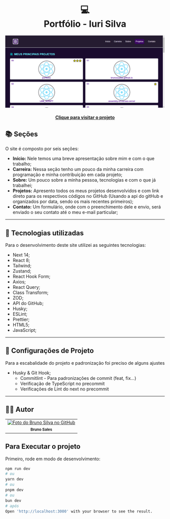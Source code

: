 <h1 align="center">
  💻<br>Portfólio - Iuri Silva
</h1>

![Resultado final do projeto](https://github.com/brunossales/portfolio/blob/main/public/imagePrint.png)

<h4 align="center"><a href="https://portfolio-brunossales.vercel.app/">Clique para visitar o projeto</a></h4>

## 📚 Seções

O site é composto por seis seções:

-   **Início:** Nele temos uma breve apresentação sobre mim e com o que trabalho;
-   **Carreira:** Nessa seção tenho um pouco da minha carreira com programação e minha contribuição em cada projeto;
-   **Sobre:** Um pouco sobre a minha pessoa, tecnologias e com o que já trabalhei;
-   **Projetos:** Apresento todos os meus projetos desenvolvidos e com link direto para os respectivos códigos no GitHub (Usando a api do gitHub e organizados por data, sendo os mais recentes primeiros);
-   **Contato:** Um formulário, onde com o preenchimento dele e envio, será enviado o seu contato até o meu e-mail particular;

---

## 💼 Tecnologias utilizadas

Para o desenvolvimento deste site utilizei as seguintes tecnologias:

-   Next 14;
-   React 8;
-   Tailwind;
-   Zustand;
-   React Hook Form;
-   Axios;
-   React Query;
-   Class Transform;
-   ZOD;
-   API do GitHub;
-   Husky;
-   ESLint;
-   Prettier;
-   HTML5;
-   JavaScript;

---

## 📖 Configurações de Projeto

Para a escabalidade do projeto e padronização foi preciso de alguns ajustes

-   Husky & Git Hook;
    -   Commitlint - Para padronizações de commit (feat, fix...)
    -   Verificação de TypeScript no precommit
    -   Verificações de Lint do next no precommit

---

<h2>👨‍💻 Autor</h2>

<table>
  <tr>
    <td align="center">
      <a href="https://github.com/brunossales">
        <img src="https://avatars.githubusercontent.com/brunossales" width="100px;" alt="Foto do Bruno Silva no GitHub"/><br>
        <sub>
          <b>Bruno Sales</b>
        </sub>
      </a>
    </td>
  </tr>
</table>

## Para Executar o projeto

Primeiro, rode em modo de desenvolvimento:

```bash
npm run dev
# ou
yarn dev
# ou
pnpm dev
# ou
bun dev
# após
Open 'http://localhost:3000' with your browser to see the result.
```
